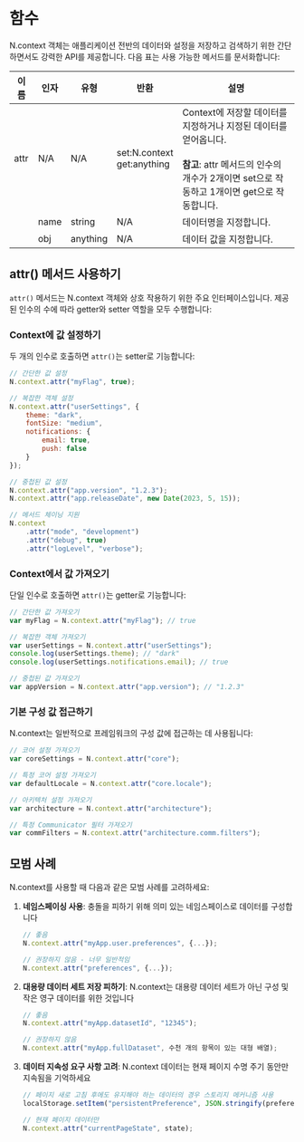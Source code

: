 # 함수

N.context 객체는 애플리케이션 전반의 데이터와 설정을 저장하고 검색하기 위한 간단하면서도 강력한 API를 제공합니다. 다음 표는 사용 가능한 메서드를 문서화합니다:

| 이름 | 인자 | 유형 | 반환 | 설명 |
|------|------|------|------|------|
| attr | N/A | N/A | set:N.context<br>get:anything | Context에 저장할 데이터를 지정하거나 지정된 데이터를 얻어옵니다.<br><br>**참고**: attr 메서드의 인수의 개수가 2개이면 set으로 작동하고 1개이면 get으로 작동합니다. |
| | name | string | N/A | 데이터명을 지정합니다. |
| | obj | anything | N/A | 데이터 값을 지정합니다. |

## attr() 메서드 사용하기

`attr()` 메서드는 N.context 객체와 상호 작용하기 위한 주요 인터페이스입니다. 제공된 인수의 수에 따라 getter와 setter 역할을 모두 수행합니다:

### Context에 값 설정하기

두 개의 인수로 호출하면 `attr()`는 setter로 기능합니다:

```javascript
// 간단한 값 설정
N.context.attr("myFlag", true);

// 복잡한 객체 설정
N.context.attr("userSettings", {
    theme: "dark",
    fontSize: "medium",
    notifications: {
        email: true,
        push: false
    }
});

// 중첩된 값 설정
N.context.attr("app.version", "1.2.3");
N.context.attr("app.releaseDate", new Date(2023, 5, 15));

// 메서드 체이닝 지원
N.context
    .attr("mode", "development")
    .attr("debug", true)
    .attr("logLevel", "verbose");
```

### Context에서 값 가져오기

단일 인수로 호출하면 `attr()`는 getter로 기능합니다:

```javascript
// 간단한 값 가져오기
var myFlag = N.context.attr("myFlag"); // true

// 복잡한 객체 가져오기
var userSettings = N.context.attr("userSettings");
console.log(userSettings.theme); // "dark"
console.log(userSettings.notifications.email); // true

// 중첩된 값 가져오기
var appVersion = N.context.attr("app.version"); // "1.2.3"
```

### 기본 구성 값 접근하기

N.context는 일반적으로 프레임워크의 구성 값에 접근하는 데 사용됩니다:

```javascript
// 코어 설정 가져오기
var coreSettings = N.context.attr("core");

// 특정 코어 설정 가져오기
var defaultLocale = N.context.attr("core.locale"); 

// 아키텍처 설정 가져오기
var architecture = N.context.attr("architecture");

// 특정 Communicator 필터 가져오기
var commFilters = N.context.attr("architecture.comm.filters");
```

## 모범 사례

N.context를 사용할 때 다음과 같은 모범 사례를 고려하세요:

1. **네임스페이싱 사용**: 충돌을 피하기 위해 의미 있는 네임스페이스로 데이터를 구성합니다
   ```javascript
   // 좋음
   N.context.attr("myApp.user.preferences", {...});
   
   // 권장하지 않음 - 너무 일반적임
   N.context.attr("preferences", {...});
   ```

2. **대용량 데이터 세트 저장 피하기**: N.context는 대용량 데이터 세트가 아닌 구성 및 작은 영구 데이터를 위한 것입니다
   ```javascript
   // 좋음
   N.context.attr("myApp.datasetId", "12345");
   
   // 권장하지 않음
   N.context.attr("myApp.fullDataset", 수천 개의 항목이 있는 대형 배열);
   ```

3. **데이터 지속성 요구 사항 고려**: N.context 데이터는 현재 페이지 수명 주기 동안만 지속됨을 기억하세요
   ```javascript
   // 페이지 새로 고침 후에도 유지해야 하는 데이터의 경우 스토리지 메커니즘 사용
   localStorage.setItem("persistentPreference", JSON.stringify(preferences));
   
   // 현재 페이지 데이터만
   N.context.attr("currentPageState", state);
   ```
